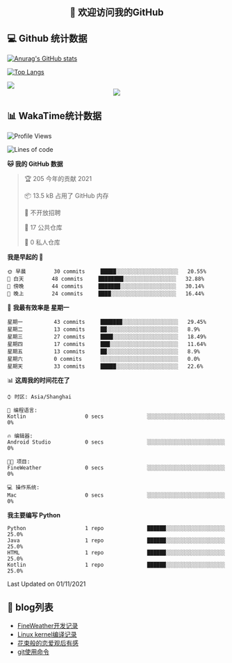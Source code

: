 <h2 align="center">👋 欢迎访问我的GitHub</h2>


## 💻 Github 统计数据

[![Anurag's GitHub stats](https://github-readme-stats.vercel.app/api?username=lnm011223&show_icons=true)](https://github.com/anuraghazra/github-readme-stats)


[![Top Langs](https://github-readme-stats.vercel.app/api/top-langs/?username=lnm011223)](https://github.com/anuraghazra/github-readme-stats)

<img  src="https://github-readme-streak-stats.herokuapp.com/?user=lnm011223" />
<div align="center">
    <img src="https://activity-graph.herokuapp.com/graph?username=lnm011223&theme=minimal" />
</div>


## 📊 WakaTime统计数据

<!--START_SECTION:waka-->
![Profile Views](http://img.shields.io/badge/%E4%B8%AA%E4%BA%BA%E5%B0%81%E9%9D%A2%E8%A7%82%E7%9C%8B%E6%AC%A1%E6%95%B0-155-blue)

![Lines of code](https://img.shields.io/badge/%E4%BB%8E%E3%80%8C%E4%BD%A0%E5%A5%BD%E4%B8%96%E7%95%8C%E3%80%8D%E6%88%91%E5%B7%B2%E7%BB%8F%E5%86%99%E4%BA%86-5128%20%E8%A1%8C%E4%BB%A3%E7%A0%81-blue)

**🐱 我的 GitHub 数据** 

> 🏆 205 今年的贡献 2021
 > 
> 📦 13.5 kB 占用了 GitHub 内存 
 > 
> 🚫 不开放招聘
 > 
> 📜 17 公共仓库 
 > 
> 🔑 0 私人仓库  
 > 
**我是早起的 🐤** 

```text
🌞 早晨         30 commits     █████░░░░░░░░░░░░░░░░░░░░   20.55% 
🌆 白天         48 commits     ████████░░░░░░░░░░░░░░░░░   32.88% 
🌃 傍晚         44 commits     ███████░░░░░░░░░░░░░░░░░░   30.14% 
🌙 晚上         24 commits     ████░░░░░░░░░░░░░░░░░░░░░   16.44%

```
📅 **我最有效率是 星期一** 

```text
星期一          43 commits     ███████░░░░░░░░░░░░░░░░░░   29.45% 
星期二          13 commits     ██░░░░░░░░░░░░░░░░░░░░░░░   8.9% 
星期三          27 commits     ████░░░░░░░░░░░░░░░░░░░░░   18.49% 
星期四          17 commits     ███░░░░░░░░░░░░░░░░░░░░░░   11.64% 
星期五          13 commits     ██░░░░░░░░░░░░░░░░░░░░░░░   8.9% 
星期六          0 commits      ░░░░░░░░░░░░░░░░░░░░░░░░░   0.0% 
星期天          33 commits     █████░░░░░░░░░░░░░░░░░░░░   22.6%

```


📊 **这周我的时间花在了** 

```text
⌚︎ 时区: Asia/Shanghai

💬 编程语言: 
Kotlin                   0 secs              ░░░░░░░░░░░░░░░░░░░░░░░░░   0%

🔥 编辑器: 
Android Studio           0 secs              ░░░░░░░░░░░░░░░░░░░░░░░░░   0%

🐱‍💻 项目: 
FineWeather              0 secs              ░░░░░░░░░░░░░░░░░░░░░░░░░   0%

💻 操作系统: 
Mac                      0 secs              ░░░░░░░░░░░░░░░░░░░░░░░░░   0%

```

**我主要编写 Python** 

```text
Python                   1 repo              ██████░░░░░░░░░░░░░░░░░░░   25.0% 
Java                     1 repo              ██████░░░░░░░░░░░░░░░░░░░   25.0% 
HTML                     1 repo              ██████░░░░░░░░░░░░░░░░░░░   25.0% 
Kotlin                   1 repo              ██████░░░░░░░░░░░░░░░░░░░   25.0%

```



 Last Updated on 01/11/2021
<!--END_SECTION:waka-->

## 🎉 blog列表

<!-- BLOG-POST-LIST:START -->
- [FineWeather开发记录](https://lnm011223.xyz/2021/10/17/weather/)
- [Linux kernel编译记录](https://lnm011223.xyz/2021/10/10/Linux-kernel/)
- [花束般的恋爱观后有感](https://lnm011223.xyz/2021/09/16/huashu/)
- [git使用命令](https://lnm011223.xyz/2021/09/14/git/)
<!-- BLOG-POST-LIST:END -->
